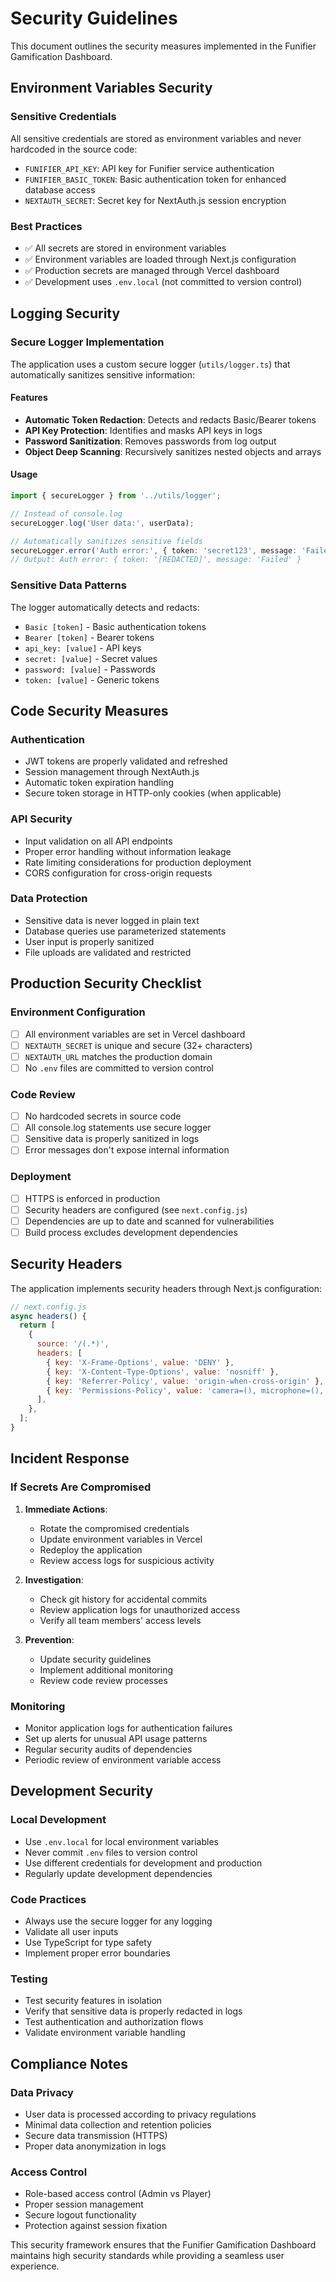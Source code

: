 # Security Guidelines

This document outlines the security measures implemented in the Funifier Gamification Dashboard.

## Environment Variables Security

### Sensitive Credentials
All sensitive credentials are stored as environment variables and never hardcoded in the source code:

- `FUNIFIER_API_KEY`: API key for Funifier service authentication
- `FUNIFIER_BASIC_TOKEN`: Basic authentication token for enhanced database access
- `NEXTAUTH_SECRET`: Secret key for NextAuth.js session encryption

### Best Practices
- ✅ All secrets are stored in environment variables
- ✅ Environment variables are loaded through Next.js configuration
- ✅ Production secrets are managed through Vercel dashboard
- ✅ Development uses `.env.local` (not committed to version control)

## Logging Security

### Secure Logger Implementation
The application uses a custom secure logger (`utils/logger.ts`) that automatically sanitizes sensitive information:

#### Features
- **Automatic Token Redaction**: Detects and redacts Basic/Bearer tokens
- **API Key Protection**: Identifies and masks API keys in logs
- **Password Sanitization**: Removes passwords from log output
- **Object Deep Scanning**: Recursively sanitizes nested objects and arrays

#### Usage
```typescript
import { secureLogger } from '../utils/logger';

// Instead of console.log
secureLogger.log('User data:', userData);

// Automatically sanitizes sensitive fields
secureLogger.error('Auth error:', { token: 'secret123', message: 'Failed' });
// Output: Auth error: { token: '[REDACTED]', message: 'Failed' }
```

### Sensitive Data Patterns
The logger automatically detects and redacts:
- `Basic [token]` - Basic authentication tokens
- `Bearer [token]` - Bearer tokens
- `api_key: [value]` - API keys
- `secret: [value]` - Secret values
- `password: [value]` - Passwords
- `token: [value]` - Generic tokens

## Code Security Measures

### Authentication
- JWT tokens are properly validated and refreshed
- Session management through NextAuth.js
- Automatic token expiration handling
- Secure token storage in HTTP-only cookies (when applicable)

### API Security
- Input validation on all API endpoints
- Proper error handling without information leakage
- Rate limiting considerations for production deployment
- CORS configuration for cross-origin requests

### Data Protection
- Sensitive data is never logged in plain text
- Database queries use parameterized statements
- User input is properly sanitized
- File uploads are validated and restricted

## Production Security Checklist

### Environment Configuration
- [ ] All environment variables are set in Vercel dashboard
- [ ] `NEXTAUTH_SECRET` is unique and secure (32+ characters)
- [ ] `NEXTAUTH_URL` matches the production domain
- [ ] No `.env` files are committed to version control

### Code Review
- [ ] No hardcoded secrets in source code
- [ ] All console.log statements use secure logger
- [ ] Sensitive data is properly sanitized in logs
- [ ] Error messages don't expose internal information

### Deployment
- [ ] HTTPS is enforced in production
- [ ] Security headers are configured (see `next.config.js`)
- [ ] Dependencies are up to date and scanned for vulnerabilities
- [ ] Build process excludes development dependencies

## Security Headers

The application implements security headers through Next.js configuration:

```javascript
// next.config.js
async headers() {
  return [
    {
      source: '/(.*)',
      headers: [
        { key: 'X-Frame-Options', value: 'DENY' },
        { key: 'X-Content-Type-Options', value: 'nosniff' },
        { key: 'Referrer-Policy', value: 'origin-when-cross-origin' },
        { key: 'Permissions-Policy', value: 'camera=(), microphone=(), geolocation=()' },
      ],
    },
  ];
}
```

## Incident Response

### If Secrets Are Compromised
1. **Immediate Actions**:
   - Rotate the compromised credentials
   - Update environment variables in Vercel
   - Redeploy the application
   - Review access logs for suspicious activity

2. **Investigation**:
   - Check git history for accidental commits
   - Review application logs for unauthorized access
   - Verify all team members' access levels

3. **Prevention**:
   - Update security guidelines
   - Implement additional monitoring
   - Review code review processes

### Monitoring
- Monitor application logs for authentication failures
- Set up alerts for unusual API usage patterns
- Regular security audits of dependencies
- Periodic review of environment variable access

## Development Security

### Local Development
- Use `.env.local` for local environment variables
- Never commit `.env` files to version control
- Use different credentials for development and production
- Regularly update development dependencies

### Code Practices
- Always use the secure logger for any logging
- Validate all user inputs
- Use TypeScript for type safety
- Implement proper error boundaries

### Testing
- Test security features in isolation
- Verify that sensitive data is properly redacted in logs
- Test authentication and authorization flows
- Validate environment variable handling

## Compliance Notes

### Data Privacy
- User data is processed according to privacy regulations
- Minimal data collection and retention policies
- Secure data transmission (HTTPS)
- Proper data anonymization in logs

### Access Control
- Role-based access control (Admin vs Player)
- Proper session management
- Secure logout functionality
- Protection against session fixation

This security framework ensures that the Funifier Gamification Dashboard maintains high security standards while providing a seamless user experience.